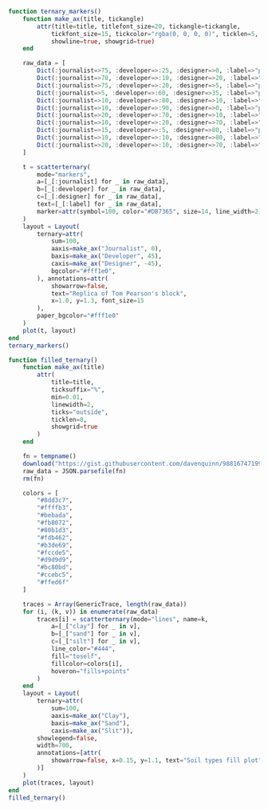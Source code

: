```julia
function ternary_markers()
    function make_ax(title, tickangle)
        attr(title=title, titlefont_size=20, tickangle=tickangle,
            tickfont_size=15, tickcolor="rgba(0, 0, 0, 0)", ticklen=5,
            showline=true, showgrid=true)
    end

    raw_data = [
        Dict(:journalist=>75, :developer=>:25, :designer=>0, :label=>"point 1"),
        Dict(:journalist=>70, :developer=>:10, :designer=>20, :label=>"point 2"),
        Dict(:journalist=>75, :developer=>:20, :designer=>5, :label=>"point 3"),
        Dict(:journalist=>5, :developer=>:60, :designer=>35, :label=>"point 4"),
        Dict(:journalist=>10, :developer=>:80, :designer=>10, :label=>"point 5"),
        Dict(:journalist=>10, :developer=>:90, :designer=>0, :label=>"point 6"),
        Dict(:journalist=>20, :developer=>:70, :designer=>10, :label=>"point 7"),
        Dict(:journalist=>10, :developer=>:20, :designer=>70, :label=>"point 8"),
        Dict(:journalist=>15, :developer=>:5, :designer=>80, :label=>"point 9"),
        Dict(:journalist=>10, :developer=>:10, :designer=>80, :label=>"point 10"),
        Dict(:journalist=>20, :developer=>:10, :designer=>70, :label=>"point 11")
    ]

    t = scatterternary(
        mode="markers",
        a=[_[:journalist] for _ in raw_data],
        b=[_[:developer] for _ in raw_data],
        c=[_[:designer] for _ in raw_data],
        text=[_[:label] for _ in raw_data],
        marker=attr(symbol=100, color="#DB7365", size=14, line_width=2)
    )
    layout = Layout(
        ternary=attr(
            sum=100,
            aaxis=make_ax("Journalist", 0),
            baxis=make_ax("Developer", 45),
            caxis=make_ax("Designer", -45),
            bgcolor="#fff1e0",
        ), annotations=attr(
            showarrow=false,
            text="Replica of Tom Pearson's block",
            x=1.0, y=1.3, font_size=15
        ),
        paper_bgcolor="#fff1e0"
    )
    plot(t, layout)
end
ternary_markers()
```


<div id="b1af2989-ac0a-4b78-ab33-93460ed24292" class="plotly-graph-div"></div>

<script>
    window.PLOTLYENV=window.PLOTLYENV || {};
    window.PLOTLYENV.BASE_URL="https://plot.ly";
    Plotly.newPlot('b1af2989-ac0a-4b78-ab33-93460ed24292', [{"a":[75,70,75,5,10,10,20,10,15,10,20],"mode":"markers","b":[25,10,20,60,80,90,70,20,5,10,10],"type":"scatterternary","c":[0,20,5,35,10,0,10,70,80,80,70],"text":["point 1","point 2","point 3","point 4","point 5","point 6","point 7","point 8","point 9","point 10","point 11"],"marker":{"symbol":100,"color":"#DB7365","line":{"width":2},"size":14}}],
               {"paper_bgcolor":"#fff1e0","ternary":{"baxis":{"tickangle":45,"showline":true,"showgrid":true,"titlefont":{"size":20},"tickfont":{"size":15},"ticklen":5,"title":"Developer","tickcolor":"rgba(0, 0, 0, 0)"},"bgcolor":"#fff1e0","caxis":{"tickangle":-45,"showline":true,"showgrid":true,"titlefont":{"size":20},"tickfont":{"size":15},"ticklen":5,"title":"Designer","tickcolor":"rgba(0, 0, 0, 0)"},"sum":100,"aaxis":{"tickangle":0,"showline":true,"showgrid":true,"titlefont":{"size":20},"tickfont":{"size":15},"ticklen":5,"title":"Journalist","tickcolor":"rgba(0, 0, 0, 0)"}},"annotations":{"y":1.3,"font":{"size":15},"showarrow":false,"text":"Replica of Tom Pearson's block","x":1.0},"margin":{"l":50,"b":60,"r":50,"t":60}}, {showLink: false});

 </script>



```julia
function filled_ternary()
    function make_ax(title)
        attr(
            title=title,
            ticksuffix="%",
            min=0.01,
            linewidth=2,
            ticks="outside",
            ticklen=8,
            showgrid=true
        )
    end

    fn = tempname()
    download("https://gist.githubusercontent.com/davenquinn/988167471993bc2ece29/raw/f38d9cb3dd86e315e237fde5d65e185c39c931c2/data.json", fn)
    raw_data = JSON.parsefile(fn)
    rm(fn)

    colors = [
        "#8dd3c7",
        "#ffffb3",
        "#bebada",
        "#fb8072",
        "#80b1d3",
        "#fdb462",
        "#b3de69",
        "#fccde5",
        "#d9d9d9",
        "#bc80bd",
        "#ccebc5",
        "#ffed6f"
    ]

    traces = Array(GenericTrace, length(raw_data))
    for (i, (k, v)) in enumerate(raw_data)
        traces[i] = scatterternary(mode="lines", name=k,
            a=[_["clay"] for _ in v],
            b=[_["sand"] for _ in v],
            c=[_["silt"] for _ in v],
            line_color="#444",
            fill="toself",
            fillcolor=colors[i],
            hoveron="fills+points"
        )
    end
    layout = Layout(
        ternary=attr(
            sum=100,
            aaxis=make_ax("Clay"),
            baxis=make_ax("Sand"),
            caxis=make_ax("Slit")),
        showlegend=false,
        width=700,
        annotations=[attr(
            showarrow=false, x=0.15, y=1.1, text="Soil types fill plot"
        )]
    )
    plot(traces, layout)
end
filled_ternary()
```


<div id="dcf3a278-e70a-44bd-941b-7a7a9930e6e9" class="plotly-graph-div"></div>

<script>
    window.PLOTLYENV=window.PLOTLYENV || {};
    window.PLOTLYENV.BASE_URL="https://plot.ly";
    Plotly.newPlot('dcf3a278-e70a-44bd-941b-7a7a9930e6e9', [{"a":[55,100,60,40,40],"mode":"lines","b":[45,0,0,20,45],"line":{"color":"#444"},"fillcolor":"#8dd3c7","type":"scatterternary","name":"clay","fill":"toself","c":[0,0,40,40,15],"hoveron":"fills+points"},{"a":[20,35,35,28,20],"mode":"lines","b":[80,65,45,45,53],"line":{"color":"#444"},"fillcolor":"#ffffb3","type":"scatterternary","name":"sandy clay loam","fill":"toself","c":[0,0,20,27,32],"hoveron":"fills+points"},{"a":[60,40,40],"mode":"lines","b":[0,0,20],"line":{"color":"#444"},"fillcolor":"#bebada","type":"scatterternary","name":"silty clay","fill":"toself","c":[40,60,40],"hoveron":"fills+points"},{"a":[0,15,20,20,5,5,0],"mode":"lines","b":[70,85,80,53,53,45,50],"line":{"color":"#444"},"fillcolor":"#fb8072","type":"scatterternary","name":"sandy loam","fill":"toself","c":[30,0,0,32,42,50,50],"hoveron":"fills+points"},{"a":[35,35,55],"mode":"lines","b":[65,45,45],"line":{"color":"#444"},"fillcolor":"#80b1d3","type":"scatterternary","name":"sandy clay","fill":"toself","c":[0,20,0],"hoveron":"fills+points"},{"a":[28,28,5,5,20],"mode":"lines","b":[45,22,45,53,53],"line":{"color":"#444"},"fillcolor":"#fdb462","type":"scatterternary","name":"loam","fill":"toself","c":[27,50,50,42,32],"hoveron":"fills+points"},{"a":[0,10,0],"mode":"lines","b":[100,90,90],"line":{"color":"#444"},"fillcolor":"#b3de69","type":"scatterternary","name":"sand","fill":"toself","c":[0,0,10],"hoveron":"fills+points"},{"a":[0,0,12,12],"mode":"lines","b":[0,20,8,0],"line":{"color":"#444"},"fillcolor":"#fccde5","type":"scatterternary","name":"silt","fill":"toself","c":[100,80,80,88],"hoveron":"fills+points"},{"a":[40,40,28,28],"mode":"lines","b":[45,20,20,45],"line":{"color":"#444"},"fillcolor":"#d9d9d9","type":"scatterternary","name":"clay loam","fill":"toself","c":[15,40,52,27],"hoveron":"fills+points"},{"a":[0,28,28,12,12,0],"mode":"lines","b":[50,22,0,0,8,20],"line":{"color":"#444"},"fillcolor":"#bc80bd","type":"scatterternary","name":"silty loam","fill":"toself","c":[50,50,72,88,80,80],"hoveron":"fills+points"},{"a":[0,10,15,0],"mode":"lines","b":[90,90,85,70],"line":{"color":"#444"},"fillcolor":"#ccebc5","type":"scatterternary","name":"loamy sand","fill":"toself","c":[10,0,0,30],"hoveron":"fills+points"},{"a":[28,28,40,40],"mode":"lines","b":[0,20,20,0],"line":{"color":"#444"},"fillcolor":"#ffed6f","type":"scatterternary","name":"silty clay loam","fill":"toself","c":[72,52,40,60],"hoveron":"fills+points"}],
               {"showlegend":false,"ternary":{"baxis":{"showgrid":true,"ticklen":8,"ticks":"outside","title":"Sand","linewidth":2,"ticksuffix":"%","min":0.01},"caxis":{"showgrid":true,"ticklen":8,"ticks":"outside","title":"Slit","linewidth":2,"ticksuffix":"%","min":0.01},"sum":100,"aaxis":{"showgrid":true,"ticklen":8,"ticks":"outside","title":"Clay","linewidth":2,"ticksuffix":"%","min":0.01}},"annotations":[{"y":1.1,"showarrow":false,"text":"Soil types fill plot","x":0.15}],"margin":{"l":50,"b":60,"r":50,"t":60},"width":700}, {showLink: false});

 </script>



